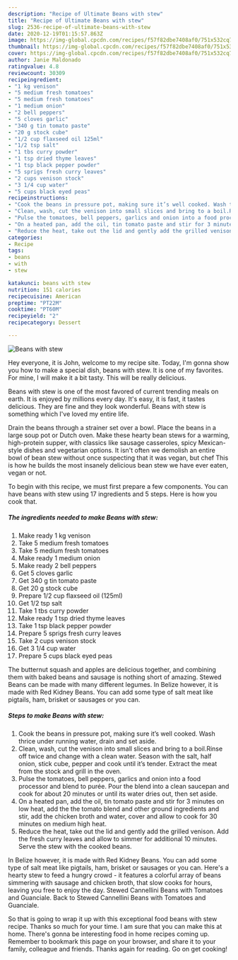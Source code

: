 ```yaml
---
description: "Recipe of Ultimate Beans with stew"
title: "Recipe of Ultimate Beans with stew"
slug: 2536-recipe-of-ultimate-beans-with-stew
date: 2020-12-19T01:15:57.863Z
image: https://img-global.cpcdn.com/recipes/f57f82dbe7408af0/751x532cq70/beans-with-stew-recipe-main-photo.jpg
thumbnail: https://img-global.cpcdn.com/recipes/f57f82dbe7408af0/751x532cq70/beans-with-stew-recipe-main-photo.jpg
cover: https://img-global.cpcdn.com/recipes/f57f82dbe7408af0/751x532cq70/beans-with-stew-recipe-main-photo.jpg
author: Janie Maldonado
ratingvalue: 4.8
reviewcount: 30309
recipeingredient:
- "1 kg venison"
- "5 medium fresh tomatoes"
- "5 medium fresh tomatoes"
- "1 medium onion"
- "2 bell peppers"
- "5 cloves garlic"
- "340 g tin tomato paste"
- "20 g stock cube"
- "1/2 cup flaxseed oil 125ml"
- "1/2 tsp salt"
- "1 tbs curry powder"
- "1 tsp dried thyme leaves"
- "1 tsp black pepper powder"
- "5 sprigs fresh curry leaves"
- "2 cups venison stock"
- "3 1/4 cup water"
- "5 cups black eyed peas"
recipeinstructions:
- "Cook the beans in pressure pot, making sure it’s well cooked. Wash thrice under running water, drain and set aside."
- "Clean, wash, cut the venison into small slices and bring to a boil.Rinse off twice and change with a clean water. Season with the salt, half onion, stick cube, pepper and cook until it’s tender. Extract the meat from the stock and grill in the oven."
- "Pulse the tomatoes, bell peppers, garlics and onion into a food processor and blend to purée. Pour the blend into a clean saucepan and cook for about 20 minutes or until its water dries out, then set aside."
- "On a heated pan, add the oil, tin tomato paste and stir for 3 minutes on low heat, add the the tomato blend and other ground ingredients and stir, add the chicken broth and water, cover and allow to cook for 30 minutes on medium high heat."
- "Reduce the heat, take out the lid and gently add the grilled venison. Add the fresh curry leaves and allow to simmer for additional 10 minutes. Serve the stew with the cooked beans."
categories:
- Recipe
tags:
- beans
- with
- stew

katakunci: beans with stew 
nutrition: 151 calories
recipecuisine: American
preptime: "PT22M"
cooktime: "PT60M"
recipeyield: "2"
recipecategory: Dessert

---
```



![Beans with stew](https://img-global.cpcdn.com/recipes/f57f82dbe7408af0/751x532cq70/beans-with-stew-recipe-main-photo.jpg)

Hey everyone, it is John, welcome to my recipe site. Today, I'm gonna show you how to make a special dish, beans with stew. It is one of my favorites. For mine, I will make it a bit tasty. This will be really delicious.

Beans with stew is one of the most favored of current trending meals on earth. It is enjoyed by millions every day. It's easy, it is fast, it tastes delicious. They are fine and they look wonderful. Beans with stew is something which I've loved my entire life.

Drain the beans through a strainer set over a bowl. Place the beans in a large soup pot or Dutch oven. Make these hearty bean stews for a warming, high-protein supper, with classics like sausage casseroles, spicy Mexican-style dishes and vegetarian options. It isn&#39;t often we demolish an entire bowl of bean stew without once suspecting that it was vegan, but chef This is how he builds the most insanely delicious bean stew we have ever eaten, vegan or not.


To begin with this recipe, we must first prepare a few components. You can have beans with stew using 17 ingredients and 5 steps. Here is how you cook that.

<!--inarticleads1-->

##### The ingredients needed to make Beans with stew:

1. Make ready 1 kg venison
1. Take 5 medium fresh tomatoes
1. Take 5 medium fresh tomatoes
1. Make ready 1 medium onion
1. Make ready 2 bell peppers
1. Get 5 cloves garlic
1. Get 340 g tin tomato paste
1. Get 20 g stock cube
1. Prepare 1/2 cup flaxseed oil (125ml)
1. Get 1/2 tsp salt
1. Take 1 tbs curry powder
1. Make ready 1 tsp dried thyme leaves
1. Take 1 tsp black pepper powder
1. Prepare 5 sprigs fresh curry leaves
1. Take 2 cups venison stock
1. Get 3 1/4 cup water
1. Prepare 5 cups black eyed peas


The butternut squash and apples are delicious together, and combining them with baked beans and sausage is nothing short of amazing. Stewed Beans can be made with many different legumes. In Belize however, it is made with Red Kidney Beans. You can add some type of salt meat like pigtails, ham, brisket or sausages or you can. 

<!--inarticleads2-->

##### Steps to make Beans with stew:

1. Cook the beans in pressure pot, making sure it’s well cooked. Wash thrice under running water, drain and set aside.
1. Clean, wash, cut the venison into small slices and bring to a boil.Rinse off twice and change with a clean water. Season with the salt, half onion, stick cube, pepper and cook until it’s tender. Extract the meat from the stock and grill in the oven.
1. Pulse the tomatoes, bell peppers, garlics and onion into a food processor and blend to purée. Pour the blend into a clean saucepan and cook for about 20 minutes or until its water dries out, then set aside.
1. On a heated pan, add the oil, tin tomato paste and stir for 3 minutes on low heat, add the the tomato blend and other ground ingredients and stir, add the chicken broth and water, cover and allow to cook for 30 minutes on medium high heat.
1. Reduce the heat, take out the lid and gently add the grilled venison. Add the fresh curry leaves and allow to simmer for additional 10 minutes. Serve the stew with the cooked beans.


In Belize however, it is made with Red Kidney Beans. You can add some type of salt meat like pigtails, ham, brisket or sausages or you can. Here&#39;s a hearty stew to feed a hungry crowd - it features a colorful array of beans simmering with sausage and chicken broth, that slow cooks for hours, leaving you free to enjoy the day. Stewed Cannellini Beans with Tomatoes and Guanciale. Back to Stewed Cannellini Beans with Tomatoes and Guanciale. 

So that is going to wrap it up with this exceptional food beans with stew recipe. Thanks so much for your time. I am sure that you can make this at home. There's gonna be interesting food in home recipes coming up. Remember to bookmark this page on your browser, and share it to your family, colleague and friends. Thanks again for reading. Go on get cooking!
